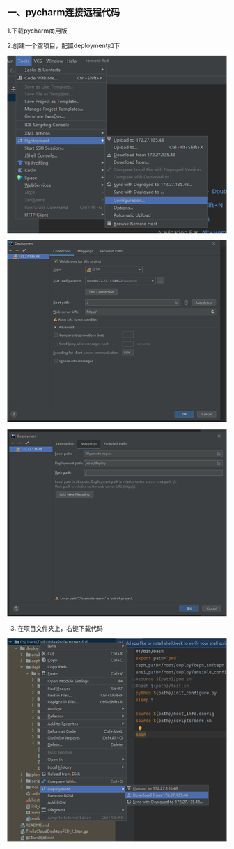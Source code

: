 ## 一、pycharm连接远程代码
1.下载pycharm商用版

2.创建一个空项目，配置deployment如下

![](images/clipboard.png)

![](images/clipboard2.png)

![](images/clipboard3.png)

3. 在项目文件夹上，右键下载代码

![](images/clipboard4.png)
